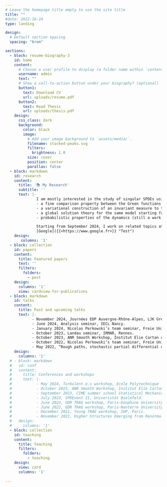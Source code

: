 ```yaml
---
# Leave the homepage title empty to use the site title
title: ""
#date: 2022-10-24
type: landing

design:
  # Default section spacing
  spacing: "6rem"

sections:
  - block: resume-biography-3
    id: home
    content:
      # Choose a user profile to display (a folder name within `content/authors/`)
      username: admin
      text: ""
      # Show a call-to-action button under your biography? (optional)
      button1:
        text: Download CV
        url: uploads/resume.pdf
      button2:
        text: Read Thesis
        url: uploads/thesis.pdf
    design:
      css_class: dark
      background:
        color: black
        image:
          # Add your image background to `assets/media/`.
          filename: stacked-peaks.svg
          filters:
            brightness: 1.0
          size: cover
          position: center
          parallax: false
  - block: markdown
    id: research
    content:
      title: '📚 My Research'
      subtitle: ''
      text: |-
              I am mostly interested in the study of singular SPDEs using the tools from paracontrolled calculus. I defended my PhD thesis "Anderson stochastic quantization and paracontrolled calculus : stochastic PDEs in a singular environment." in June 2024. Some of the results obtained during my PhD include:
              - a fine comparison property between the Green functions of the Anderson Hamiltonian and the usual Laplace Beltrami operator;
              - a variational construction of an invariant measure to the polynomial {{< math>}}$\Phi_2${{< /math>}} model driven by the Anderson operator;
              - a global solution theory for the same model starting from deterministic rough data;
              - probabilistic properties of the dynamics (still a work in progress though).

              Starting from September 2024, I work on related topics at UMPA, ENS Lyon, under the supervision of Nikolay Tzvetkov.
              [Google]({{<https://www.google.fr>}} "Test")
    design:
       columns: '1'
  - block: collection
    id: papers
    content:
      title: Featured papers
      text: ''
      filters:
        folders:
          - post
    design:
      columns: '1'
      view: cardview-for-publications
  - block: markdown
    id: talks
    content: 
      title: Past and upcoming talks
      text: |- 
            - November 2024, Journées EDP Auvergne-Rhône-Alpes, LJK Grenoble.
            - June 2024, Analysis seminar, IECL Nancy.
            - January 2024, Nicolas Perkowski’s team seminar, Freie Universität, Berlin.
            - October 2023, Landau seminar, IRMAR, Rennes.
            - October 2023, ANR Smooth Workshop, Institut Elie Cartan de Lorraine, Nancy.
            - October 2022, Nicolas Perkowski’s team seminar, Freie Universität, Berlin.
            - May 2022, ”Rough paths, stochastic partial differential equations and related topics” seminar, Technische Universität, Berlin.
    design:
      columns: '1'
  # - block: markdown
  #   id: conf
  #   content: 
  #     title: Conferences and workshops
  #     text: |- 
  #           - May 2024, Turbulent.e.s workshop, Ecole Polytechnique
  #           - October 2023, ANR Smooth Workshop, Institut Elie Cartan de Lorraine, Nancy.
  #           - September 2023, CIME summer school Statistical Mechanics and Stochastic PDEs, Cetraro.
  #           - July 2023, SPDEvent II, Universität Bielefeld.
  #           - June 2023, GDR TRAG workshop, Paris-Dauphine University.
  #           - June 2022, GDR TRAG workshop, Paris-Nanterre University.
  #           - December 2021, Young TRAG workshop, IHP, Paris.
  #           - November 2021, Higher Structures Emerging from Renormalisation, Erwin Schrödinger Institüt, Vienna.
  #   design:
  #     columns: '1'    
  - block: collection
    id: teaching
    content:
      title: Teaching
      filters:
        folders:
          - teaching
    design:
      view: card
      columns: '1'
  
---
```

